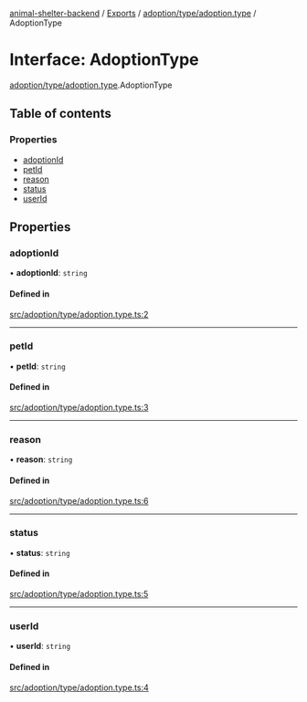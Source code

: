 [animal-shelter-backend](../README.md) / [Exports](../modules.md) / [adoption/type/adoption.type](../modules/adoption_type_adoption_type.md) / AdoptionType

# Interface: AdoptionType

[adoption/type/adoption.type](../modules/adoption_type_adoption_type.md).AdoptionType

## Table of contents

### Properties

- [adoptionId](adoption_type_adoption_type.AdoptionType.md#adoptionid)
- [petId](adoption_type_adoption_type.AdoptionType.md#petid)
- [reason](adoption_type_adoption_type.AdoptionType.md#reason)
- [status](adoption_type_adoption_type.AdoptionType.md#status)
- [userId](adoption_type_adoption_type.AdoptionType.md#userid)

## Properties

### adoptionId

• **adoptionId**: `string`

#### Defined in

[src/adoption/type/adoption.type.ts:2](https://github.com/B4LiN7/animal-shelter-backend/blob/5a6ce9f/src/adoption/type/adoption.type.ts#L2)

___

### petId

• **petId**: `string`

#### Defined in

[src/adoption/type/adoption.type.ts:3](https://github.com/B4LiN7/animal-shelter-backend/blob/5a6ce9f/src/adoption/type/adoption.type.ts#L3)

___

### reason

• **reason**: `string`

#### Defined in

[src/adoption/type/adoption.type.ts:6](https://github.com/B4LiN7/animal-shelter-backend/blob/5a6ce9f/src/adoption/type/adoption.type.ts#L6)

___

### status

• **status**: `string`

#### Defined in

[src/adoption/type/adoption.type.ts:5](https://github.com/B4LiN7/animal-shelter-backend/blob/5a6ce9f/src/adoption/type/adoption.type.ts#L5)

___

### userId

• **userId**: `string`

#### Defined in

[src/adoption/type/adoption.type.ts:4](https://github.com/B4LiN7/animal-shelter-backend/blob/5a6ce9f/src/adoption/type/adoption.type.ts#L4)
